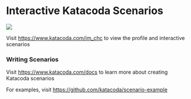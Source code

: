 # Interactive Katacoda Scenarios

[![](http://shields.katacoda.com/katacoda/im_chc/count.svg)](https://www.katacoda.com/im_chc "Get your profile on Katacoda.com")

Visit https://www.katacoda.com/im_chc to view the profile and interactive scenarios

### Writing Scenarios
Visit https://www.katacoda.com/docs to learn more about creating Katacoda scenarios

For examples, visit https://github.com/katacoda/scenario-example
